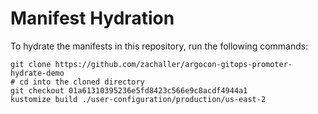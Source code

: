 # Manifest Hydration

To hydrate the manifests in this repository, run the following commands:

```shell
git clone https://github.com/zachaller/argocon-gitops-promoter-hydrate-demo
# cd into the cloned directory
git checkout 01a61310395236e5fd8423c566e9c8acdf4944a1
kustomize build ./user-configuration/production/us-east-2
```
